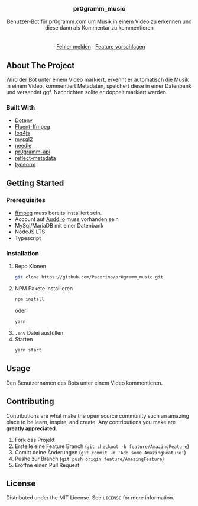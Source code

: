 <!-- PROJECT LOGO -->
<br />
<p align="center">
  <h3 align="center">pr0gramm_music</h3>

  <p align="center">
    Benutzer-Bot für pr0gramm.com um Musik in einem Video zu erkennen und diese dann als Kommentar zu kommentieren
    <br />
    <br />
    <br />
    ·
    <a href="https://github.com/Pacerino/pr0gramm_music/issues">Fehler melden</a>
    ·
    <a href="https://github.com/Pacerino/pr0gramm_musicissues">Feature vorschlagen</a>
  </p>
</p>



<!-- ABOUT THE PROJECT -->
## About The Project


Wird der Bot unter einem Video markiert, erkennt er automatisch die Musik in einem Video, kommentiert Metadaten, speichert diese in einer Datenbank und versendet ggf. Nachrichten sollte er doppelt markiert werden.


### Built With

* [Dotenv](https://www.npmjs.com/package/dotenv)
* [Fluent-ffmpeg](https://www.npmjs.com/package/fluent-ffmpeg)
* [log4js](https://www.npmjs.com/package/log4js)
* [mysql2](https://www.npmjs.com/package/mysql2)
* [needle](https://www.npmjs.com/package/needle)
* [pr0gramm-api](https://www.npmjs.com/package/pr0gramm-api)
* [reflect-metadata](https://www.npmjs.com/package/reflect-metadata)
* [typeorm](https://www.npmjs.com/package/typeorm)


<!-- GETTING STARTED -->
## Getting Started

### Prerequisites

- [ffmpeg](https://www.ffmpeg.org/) muss bereits installiert sein.
- Account auf [Audd.io](https://audd.io) muss vorhanden sein
- MySql/MariaDB mit einer Datenbank
- NodeJS LTS
- Typescript


### Installation

1. Repo Klonen
   ```sh
   git clone https://github.com/Pacerino/pr0gramm_music.git
   ```
2. NPM Pakete installieren
   ```sh
   npm install
   ```
   oder
   ```sh
   yarn
   ```
3. `.env` Datei ausfüllen
4. Starten
   ```sh
   yarn start
   ```



## Usage

Den Benutzernamen des Bots unter einem Video kommentieren.

## Contributing

Contributions are what make the open source community such an amazing place to be learn, inspire, and create. Any contributions you make are **greatly appreciated**.

1. Fork das Projekt
2. Erstelle eine Feature Branch (`git checkout -b feature/AmazingFeature`)
3. Comitt deine Änderungen (`git commit -m 'Add some AmazingFeature'`)
4. Pushe zur Branch (`git push origin feature/AmazingFeature`)
5. Eröffne einen Pull Request



## License

Distributed under the MIT License. See `LICENSE` for more information.
